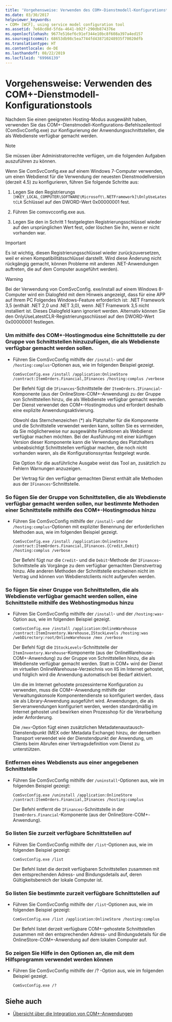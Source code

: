 ```yaml
---
title: 'Vorgehensweise: Verwenden des COM+-Dienstmodell-Konfigurationstools'
ms.date: 03/30/2017
helpviewer_keywords:
- COM+ [WCF], using service model configuration tool
ms.assetid: 7e68cd8d-5fda-4641-b92f-290db874376e
ms.openlocfilehash: 9677e516ef6c91ef344e10bc8f608a397a4ed157
ms.sourcegitcommit: 68653db98c5ea7744fd438710248935f70020dfb
ms.translationtype: HT
ms.contentlocale: de-DE
ms.lasthandoff: 08/22/2019
ms.locfileid: "69966139"
---
```

# <a name="how-to-use-the-com-service-model-configuration-tool"></a>Vorgehensweise: Verwenden des COM+-Dienstmodell-Konfigurationstools
Nachdem Sie einen geeigneten Hosting-Modus ausgewählt haben, verwenden Sie das COM+-Dienstmodell-Konfigurations-Befehlszeilentool (ComSvcConfig.exe) zur Konfigurierung der Anwendungsschnittstellen, die als Webdienste verfügbar gemacht werden.  
  
> [!NOTE]
> Sie müssen über Administratorrechte verfügen, um die folgenden Aufgaben auszuführen zu können.  
  
 Wenn Sie ComSvcConfig.exe auf einem Windows 7-Computer verwenden, um einen Webdienst für die Verwendung der neuesten Dienstmodellversion (derzeit 4.5) zu konfigurieren, führen Sie folgende Schritte aus:  
  
1. Legen Sie den Registrierungs `[HKEY_LOCAL_COMPUTER\SOFTWARE\Microsoft\.NETFramework]\OnlyUseLatestCLR` Schlüssel auf den DWORD-Wert 0x00000001 fest.  
  
2. Führen Sie comsvcconfig.exe aus.  
  
3. Legen Sie den in Schritt 1 festgelegten Registrierungsschlüssel wieder auf den ursprünglichen Wert fest, oder löschen Sie ihn, wenn er nicht vorhanden war.  
  
> [!IMPORTANT]
> Es ist wichtig, diesen Registrierungsschlüssel wieder zurückzuversetzen, weil er einen Kompatibilitätsschlüssel darstellt. Wird diese Änderung nicht rückgängig gemacht, können Probleme mit anderen .NET-Anwendungen auftreten, die auf dem Computer ausgeführt werden).  
  
> [!WARNING]
>  Bei der Verwendung von ComSvcConfig. exe/install auf einem Windows 8-Computer wird ein Dialogfeld mit dem Hinweis angezeigt, dass für eine APP auf Ihrem PC Folgendes Windows-Feature erforderlich ist: .NET Framework 3,5 (enthält .NET 2,0 und .NET 3,0), wenn .NET Framework 3,5 nicht installiert ist. Dieses Dialogfeld kann ignoriert werden. Alternativ können Sie den OnlyUseLatestCLR-Registrierungsschlüssel auf den DWORD-Wert 0x00000001 festlegen.  
  
### <a name="to-add-an-interface-to-the-set-of-interfaces-that-are-to-be-exposed-as-web-services-using-the-com-hosting-mode"></a>Um mithilfe des COM+-Hostingmodus eine Schnittstelle zu der Gruppe von Schnittstellen hinzuzufügen, die als Webdienste verfügbar gemacht werden sollen.  
  
- Führen Sie ComSvcConfig mithilfe der `/install`- und der `/hosting:complus`-Optionen aus, wie im folgenden Beispiel gezeigt.  
  
    ```  
    ComSvcConfig.exe /install /application:OnlineStore /contract:ItemOrders.Financial,IFinances /hosting:complus /verbose  
    ```  
  
     Der Befehl fügt die `IFinances`-Schnittstelle der `ItemOrders.IFinancial`-Komponente (aus der OnlineStore-COM+-Anwendung) zu der Gruppe von Schnittstellen hinzu, die als Webdienste verfügbar gemacht werden. Der Dienst verwendet den COM+-Hostingmodus und erfordert deshalb eine explizite Anwendungsaktivierung.  
  
     Obwohl das Sternchenzeichen (*) als Platzhalter für die Komponente und die Schnittstelle verwendet werden kann, sollten Sie es vermeiden, da Sie möglicherweise nur ausgewählte Funktionen als Webdienst verfügbar machen möchten. Bei der Ausführung mit einer künftigen Version dieser Komponente kann die Verwendung des Platzhalters unbeabsichtigt Schnittstellen verfügbar machen, die noch nicht vorhanden waren, als die Konfigurationssyntax festgelegt wurde.  
  
     Die Option für die ausführliche Ausgabe weist das Tool an, zusätzlich zu Fehlern Warnungen anzuzeigen.  
  
     Der Vertrag für den verfügbar gemachten Dienst enthält alle Methoden aus der `IFinances`-Schnittstelle.  
  
### <a name="to-add-only-specific-methods-from-an-interface-to-the-set-of-interfaces-that-are-to-be-exposed-as-web-services-using-the-com-hosting-mode"></a>So fügen Sie der Gruppe von Schnittstellen, die als Webdienste verfügbar gemacht werden sollen, nur bestimmte Methoden einer Schnittstelle mithilfe des COM+-Hostingmodus hinzu  
  
- Führen Sie ComSvcConfig mithilfe der `/install`- und der `/hosting:complus`-Optionen mit expliziter Benennung der erforderlichen Methoden aus, wie im folgenden Beispiel gezeigt.  
  
    ```  
    ComSvcConfig.exe /install /application:OnlineStore /contract:ItemOrders.Financial,IFinances.{Credit,Debit} /hosting:complus /verbose  
    ```  
  
     Der Befehl fügt nur die `Credit`- und die `Debit`-Methode der `IFinances`-Schnittstelle als Vorgänge zu dem verfügbar gemachten Dienstvertrag hinzu. Alle anderen Methoden der Schnittstelle erscheinen nicht im Vertrag und können von Webdienstclients nicht aufgerufen werden.  
  
### <a name="to-add-an-interface-to-the-set-of-interfaces-that-are-to-be-exposed-as-web-services-using-the-web-hosting-mode"></a>So fügen Sie einer Gruppe von Schnittstellen, die als Webdienste verfügbar gemacht werden sollen, eine Schnittstelle mithilfe des Webhostingmodus hinzu  
  
- Führen Sie ComSvcConfig mithilfe der `/install`- und der `/hosting:was`-Option aus, wie im folgenden Beispiel gezeigt.  
  
    ```  
    ComSvcConfig.exe /install /application:OnlineWarehouse /contract:ItemInventory.Warehouse,IStockLevels /hosting:was /webDirectory:root/OnlineWarehouse /mex /verbose  
    ```  
  
     Der Befehl fügt die `IStockLevels`-Schnittstelle der `ItemInventory.Warehouse`-Komponente (aus der OnlineWarehouse-COM+-Anwendung) zu der Gruppe von Schnittstellen hinzu, die als Webdienste verfügbar gemacht werden. Statt in COM+ wird der Dienst im virtuellen OnlineWarehouse-Verzeichnis von IIS im Internet gehostet, und folglich wird die Anwendung automatisch bei Bedarf aktiviert.  
  
     Um die im Internet gehostete prozessinterne Konfiguration zu verwenden, muss die COM+-Anwendung mithilfe der Verwaltungskonsole Komponentendienste so konfiguriert werden, dass sie als Library-Anwendung ausgeführt wird. Anwendungen, die als Serveranwendungen konfiguriert werden, werden standardmäßig im Internet gehostet und bewirken einen Prozesshop für die Verarbeitung jeder Anforderung.  
  
     Die `/mex`-Option fügt einen zusätzlichen Metadatenaustausch-Dienstendpunkt (MEX oder Metadata Exchange) hinzu, der denselben Transport verwendet wie der Dienstendpunkt der Anwendung, um Clients beim Abrufen einer Vertragsdefinition vom Dienst zu unterstützen.  
  
### <a name="to-remove-a-web-service-for-a-specified-interface"></a>Entfernen eines Webdiensts aus einer angegebenen Schnittstelle  
  
- Führen Sie ComSvcConfig mithilfe der `/uninstall`-Optionen aus, wie im folgenden Beispiel gezeigt:  
  
    ```  
    ComSvcConfig.exe /uninstall /application:OnlineStore /contract:ItemOrders.Financial,IFinances /hosting:complus  
    ```  
  
     Der Befehl entfernt die `IFinances`-Schnittstelle in der `ItemOrders.Financial`-Komponente (aus der OnlineStore-COM+-Anwendung).  
  
### <a name="to-list-currently-exposed-interfaces"></a>So listen Sie zurzeit verfügbare Schnittstellen auf  
  
- Führen Sie ComSvcConfig mithilfe der `/list`-Optionen aus, wie im folgenden Beispiel gezeigt:  
  
    ```  
    ComSvcConfig.exe /list  
    ```  
  
     Der Befehl listet die derzeit verfügbaren Schnittstellen zusammen mit den entsprechenden Adress- und Bindungsdetails auf, deren Gültigkeitsbereich der lokale Computer ist.  
  
### <a name="to-list-specific-currently-exposed-interfaces"></a>So listen Sie bestimmte zurzeit verfügbare Schnittstellen auf  
  
- Führen Sie ComSvcConfig mithilfe der `/list`-Optionen aus, wie im folgenden Beispiel gezeigt:  
  
    ```  
    ComSvcConfig.exe /list /application:OnlineStore /hosting:complus  
    ```  
  
     Der Befehl listet derzeit verfügbare COM+-gehostete Schnittstellen zusammen mit den entsprechenden Adress- und Bindungsdetails für die OnlineStore-COM+-Anwendung auf dem lokalen Computer auf.  
  
### <a name="to-display-help-on-the-options-that-can-be-used-with-the-utility"></a>So zeigen Sie Hilfe in den Optionen an, die mit dem Hilfsprogramm verwendet werden können  
  
- Führen Sie ComSvcConfig mithilfe der /? -Option aus, wie im folgenden Beispiel gezeigt.  
  
    ```  
    ComSvcConfig.exe /?  
    ```  
  
## <a name="see-also"></a>Siehe auch

- [Übersicht über die Integration von COM+-Anwendungen](../../../../docs/framework/wcf/feature-details/integrating-with-com-plus-applications-overview.md)
